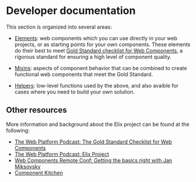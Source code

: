 # Developer documentation

This section is organized into several areas:

* [Elements](/documentation/elements): web components which you can use directly
  in your web projects, or as starting points for your own components. These
  elements do their best to meet [Gold Standard checklist for Web
  Components](https://github.com/webcomponents/gold-standard/wiki), a rigorous
  standard for ensuring a high level of component quality.

* [Mixins](/documentation/mixins): aspects of component behavior that can be
  combined to create functional web components that meet the Gold Standard.

* [Helpers](/documentation/helpers): low-level functions used by the above, and
  also avaible for cases where you need to build your own solution.

## Other resources

More information and background about the Elix project can be found at the 
following:

* [The Web Platform Podcast: The Gold Standard Checklist for Web Components](http://thewebplatformpodcast.com/126-gold-standard-checklist-for-web-components)
* [The Web Platform Podcast: Elix Project](http://thewebplatformpodcast.com/129-elix-project)
* [Web Components Remote Conf: Getting the basics right with Jan Miksovsky](https://youtu.be/3Xq0IrFbZGg)
* [Component Kitchen](https://component.kitchen)
